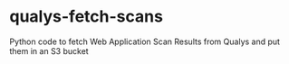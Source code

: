 # qualys-fetch-scans
Python code to fetch Web Application Scan Results from Qualys and put them in an S3 bucket
